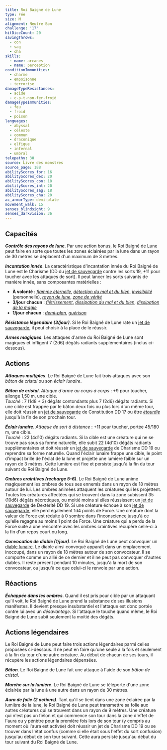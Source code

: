 ```yaml
---
title: Roi Baigné de Lune
type: Fée
size: M
alignment: Neutre Bon
challenge: '17'
hitDiceCount: 20
savingThrows:
  - con
  - sag
  - cha
skills:
  - name: arcanes
  - name: perception
conditionImmunities:
  - charme
  - empoisonne
  - terrorise
damageTypeResistances:
  - acide
  - c-p-t-non-fer-froid
damageTypeImmunities:
  - feu
  - froid
  - poison
languages:
  - abyssal
  - céleste
  - commun
  - draconique
  - elfique
  - infernal
  - umbral
telepathy: 30
source: Livre des monstres
source_page: 188
abilityScores_for: 16
abilityScores_dex: 20
abilityScores_con: 18
abilityScores_int: 20
abilityScores_sag: 18
abilityScores_cha: 20
ac_armorType: demi-plate
movement_walk: 15
senses_blindsight: 9
senses_darkvision: 36
---
```

## Capacités
_**Contrôle des rayons de lune**_. Par une action bonus, le Roi Baigné de Lune peut faire en sorte que toutes les zones éclairées par la lune dans un rayon de 30 mètres se déplacent d'un maximum de 3 mètres.

_**Incantation innée**_. La caractéristique d'incantation innée du Roi Baigné de Lune est le Charisme (DD du [jet de sauvegarde](/utiliser-les-caracteristiques/#jets-de-sauvegarde) contre les sorts 19, +11 pour toucher avec les attaques de sort). Il peut lancer les sorts suivants de manière innée, sans composantes matérielles :
* **À volonté** : [_flamme éternelle_](/grimoire/flamme-eternelle/), [_détection du mal et du bien_](/grimoire/detection-du-mal-et-du-bien/), [_invisibilité_](/grimoire/invisibilite/) (personnelle), [_rayon de lune_](/grimoire/rayon-de-lune/), [_zone de vérité_](/grimoire/zone-de-verite/)
* **3/jour chacun** : [_flétrissement_](/grimoire/fletrissement/), [_dissipation du mal et du bien_](/grimoire/dissipation-du-mal-et-du-bien/), [_dissipation de la magie_](/grimoire/dissipation-de-la-magie/)
* **1/jour chacun** : [_demi-plan_](/grimoire/demi-plan/), [_guérison_](/grimoire/guerison/)

_**Résistance légendaire (3/jour)**_. Si le Roi Baigné de Lune rate un [jet de sauvegarde](/utiliser-les-caracteristiques/#jets-de-sauvegarde), il peut choisir à la place de le réussir.

_**Armes magiques**_. Les attaques d'arme du Roi Baigné de Lune sont magiques et infligent 7 (2d6) dégâts radiants supplémentaires (inclus ci-dessous).

## Actions
_**Attaques multiples**_. Le Roi Baigné de Lune fait trois attaques avec son _bâton de cristal_ ou son _éclair lunaire_.

_**Bâton de cristal**_. _Attaque d'arme au corps à corps_ : +9 pour toucher, allonge 1,50 m, une cible.  
_Touché_ : 7 (1d8 + 3) dégâts contondants plus 7 (2d6) dégâts radiants. Si une cible est frappée par le bâton deux fois ou plus lors d'un même tour, elle doit réussir un [jet de sauvegarde](/utiliser-les-caracteristiques/#jets-de-sauvegarde) de Constitution DD 17 ou être [_étourdie_](/gerer-la-sante-du-personnage/#etourdi) jusqu'à la fin de son prochain tour.

_**Éclair lunaire**_. _Attaque de sort à distance_ : +11 pour toucher, portée 45/180 m, une cible.  
_Touché_ : 22 (4d10) dégâts radiants. Si la cible est une créature qui ne se trouve pas sous sa forme naturelle, elle subit 22 (4d10) dégâts radiants supplémentaires et doit réussir un [jet de sauvegarde](/utiliser-les-caracteristiques/#jets-de-sauvegarde) de Charisme DD 19 ou reprendre sa forme naturelle. Quand l'éclair lunaire frappe une cible, le point d'impact brille de l'éclat de la lune et projette une lumière faible sur un rayon de 3 mètres. Cette lumière est fixe et persiste jusqu'à la fin du tour suivant du Roi Baigné de Lune.

_**Ombres craintives (recharge 5-6)**_. Le Roi Baigné de Lune anime magiquement les ombres de tous ses ennemis dans un rayon de 18 mètres autour de lui. Les ombres animées attaquent les créatures qui les projettent. Toutes les créatures affectées qui se trouvent dans la zone subissent 35 (10d6) dégâts nécrotiques, ou moitié moins si elles réussissent un [jet de sauvegarde](/utiliser-les-caracteristiques/#jets-de-sauvegarde) de Dextérité DD 19. Si une créature échoue à son [jet de sauvegarde](/utiliser-les-caracteristiques/#jets-de-sauvegarde), elle perd également 1d4 points de Force. Une créature dont la valeur de Force est réduite à 0 sombre dans l'inconscience jusqu'à ce qu'elle regagne au moins 1 point de Force. Une créature qui a perdu de la Force suite à une rencontre avec les ombres craintives récupère celle-ci à la fin d'un repos court ou long.

_**Convocation de diable (1/jour)**_. Le Roi Baigné de Lune peut convoquer un [diable lunaire](/bestiaire/diable-lunaire/). Le diable ainsi convoqué apparaît dans un emplacement inoccupé, dans un rayon de 18 mètres autour de son convocateur. Il se comporte comme un allié de ce dernier et il ne peut pas convoquer d'autres diables. Il reste présent pendant 10 minutes, jusqu'à la mort de son convocateur, ou jusqu'à ce que celui-ci le renvoie par une action.

## Réactions
_**Échappée dans les ombres**_. Quand il est pris pour cible par un attaquant qu'il voit, le Roi Baigné de Lune prend la substance de ses illusions manifestes. Il devient presque insubstantiel et l'attaque est donc portée contre lui avec un _désavantage_. Si l'attaque le touche quand même, le Roi Baigné de Lune subit seulement la moitié des dégâts.

## Actions légendaires
Le Roi Baigné de Lune peut faire trois actions légendaires parmi celles proposées ci-dessous. Il ne peut en faire qu'une seule à la fois et seulement à la fin du tour d'une autre créature. Au début de chacun de ses tours, il récupère les actions légendaires dépensées.

_**Bâton**_. Le Roi Baigné de Lune fait une attaque à l'aide de son _bâton de cristal_.

_**Marche sur la lumière**_. Le Roi Baigné de Lune se téléporte d'une zone éclairée par la lune à une autre dans un rayon de 30 mètres.

_**Aura de folie (2 actions)**_. Tant qu'il se tient dans une zone éclairée par la lumière de la lune, le Roi Baigné de Lune peut transmettre sa folie aux autres créatures qui se trouvent dans un rayon de 9 mètres. Une créature qui n'est pas un fiélon et qui commence son tour dans la zone d'effet de l'aura ou y pénètre pour la première fois lors de son tour (y compris au moment où l'aura est activée) doit réussir un jet de Charisme DD 19 ou se trouver dans l'état confus (comme si elle était sous l'effet du sort confusion) jusqu'au début de son tour suivant. Cette aura persiste jusqu'au début du tour suivant du Roi Baigné de Lune.

